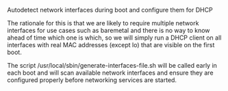 Autodetect network interfaces during boot and configure them for DHCP

The rationale for this is that we are likely to require multiple
network interfaces for use cases such as baremetal and there is no way
to know ahead of time which one is which, so we will simply run a
DHCP client on all interfaces with real MAC addresses (except lo) that
are visible on the first boot.

The script /usr/local/sbin/generate-interfaces-file.sh will be called
early in each boot and will scan available network interfaces and
ensure they are configured properly before networking services are started.
